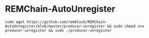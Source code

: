 # REMChain-AutoUnregister

```
sudo wget https://github.com/remblock/REMChain-AutoUnregister/blob/master/producer-unregister && sudo chmod u+x producer-unregister && sudo ./producer-unregister
```
